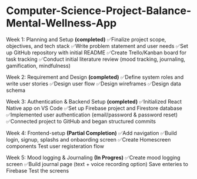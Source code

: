 # Computer-Science-Project-Balance-Mental-Wellness-App

Week 1: Planning and Setup **(completed)**
✅Finalize project scope, objectives, and tech stack 
✅Write problem statement and user needs 
✅Set up GitHub repository with initial README 
✅Create Trello/Kanban board for task tracking
✅Conduct initial literature review (mood tracking, journaling, gamification, mindfulness)

Week 2: Requirement and Design **(completed)**
✅Define system roles and write user stories
✅Design user flow
✅Design wireframes
✅Design data schema

Week 3: Authentication & Backend Setup  **(completed)**
✅Initialized React Native app on VS Code
✅Set up Firebase project and Firestore database
✅Implemented user authentication (email/password & password reset)
✅Connected project to GitHub and began structured commits

Week 4: Frontend-setup **(Partial Completion)**
✅Add navigation 
✅Build login, signup, splashs and onbaording screen 
✅Create Homescreen components
Test user registeration flow

Week 5: Mood logging & Journaling **(In Progres)**
✅Create mood logging screen 
✅Build journal page (text + voice recording option)
Save enteries to Firebase
Test the screens

